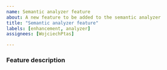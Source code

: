 ```yaml
---
name: Semantic analyzer feature
about: A new feature to be added to the semantic analyzer
title: "Semantic analyzer feature"
labels: [enhancement, analyzer]
assignees: [WojciechPtas]

---
```


### Feature description

<!-- Feature description goes here -->